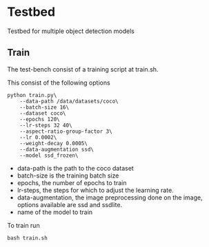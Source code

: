 # Testbed
Testbed for multiple object detection models

## Train
The test-bench consist of a training script at 
train.sh.

This consist of the following options
```
python train.py\
    --data-path /data/datasets/coco\
    --batch-size 16\
    --dataset coco\
    --epochs 120\
    --lr-steps 32 40\
    --aspect-ratio-group-factor 3\
    --lr 0.0002\
    --weight-decay 0.0005\
    --data-augmentation ssd\
    --model ssd_frozen\
```
- data-path is the path to the coco dataset
- batch-size is the training batch size
- epochs, the number of epochs to train
- lr-steps, the steps for which to adjust the learning rate. 
- data-augmentation, the image preprocessing done on the image, options available are ssd and ssdlite.
- name of the model to train

To train run

```
bash train.sh
```
